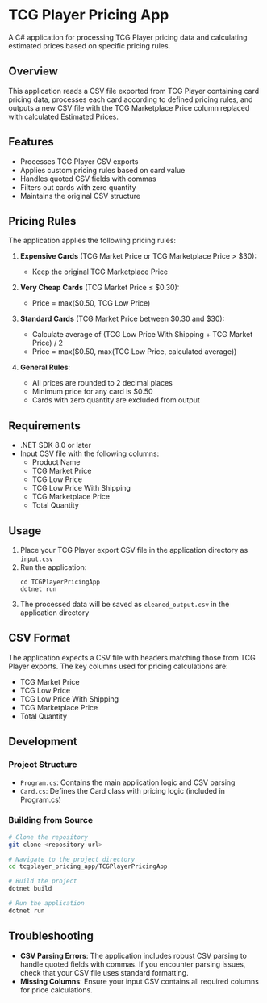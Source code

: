 # TCG Player Pricing App

A C# application for processing TCG Player pricing data and calculating estimated prices based on specific pricing rules.

## Overview

This application reads a CSV file exported from TCG Player containing card pricing data, processes each card according to defined pricing rules, and outputs a new CSV file with the TCG Marketplace Price column replaced with calculated Estimated Prices.

## Features

- Processes TCG Player CSV exports
- Applies custom pricing rules based on card value
- Handles quoted CSV fields with commas
- Filters out cards with zero quantity
- Maintains the original CSV structure

## Pricing Rules

The application applies the following pricing rules:

1. **Expensive Cards** (TCG Market Price or TCG Marketplace Price > $30):
   - Keep the original TCG Marketplace Price

2. **Very Cheap Cards** (TCG Market Price ≤ $0.30):
   - Price = max($0.50, TCG Low Price)

3. **Standard Cards** (TCG Market Price between $0.30 and $30):
   - Calculate average of (TCG Low Price With Shipping + TCG Market Price) / 2
   - Price = max($0.50, max(TCG Low Price, calculated average))

4. **General Rules**:
   - All prices are rounded to 2 decimal places
   - Minimum price for any card is $0.50
   - Cards with zero quantity are excluded from output

## Requirements

- .NET SDK 8.0 or later
- Input CSV file with the following columns:
  - Product Name
  - TCG Market Price
  - TCG Low Price
  - TCG Low Price With Shipping
  - TCG Marketplace Price
  - Total Quantity

## Usage

1. Place your TCG Player export CSV file in the application directory as `input.csv`
2. Run the application:
   ```
   cd TCGPlayerPricingApp
   dotnet run
   ```
3. The processed data will be saved as `cleaned_output.csv` in the application directory

## CSV Format

The application expects a CSV file with headers matching those from TCG Player exports. The key columns used for pricing calculations are:

- TCG Market Price
- TCG Low Price
- TCG Low Price With Shipping
- TCG Marketplace Price
- Total Quantity

## Development

### Project Structure

- `Program.cs`: Contains the main application logic and CSV parsing
- `Card.cs`: Defines the Card class with pricing logic (included in Program.cs)

### Building from Source

```bash
# Clone the repository
git clone <repository-url>

# Navigate to the project directory
cd tcgplayer_pricing_app/TCGPlayerPricingApp

# Build the project
dotnet build

# Run the application
dotnet run
```

## Troubleshooting

- **CSV Parsing Errors**: The application includes robust CSV parsing to handle quoted fields with commas. If you encounter parsing issues, check that your CSV file uses standard formatting.
- **Missing Columns**: Ensure your input CSV contains all required columns for price calculations.
